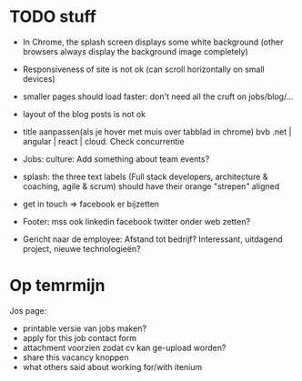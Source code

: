 TODO stuff
==========

- In Chrome, the splash screen displays some white background (other browsers always display the background image completely)
- Responsiveness of site is not ok (can scroll horizontally on small devices)

- smaller pages should load faster: don't need all the cruft on jobs/blog/...

- layout of the blog posts is not ok

- title aanpassen(als je hover met muis over tabblad in chrome) bvb .net | angular | react | cloud. Check concurrentie

- Jobs: culture: Add something about team events?

- splash: the three text labels (Full stack developers, architecture & coaching, agile & scrum) should have their orange "strepen" aligned

- get in touch => facebook er bijzetten

- Footer: mss ook linkedin facebook twitter onder web zetten?

- Gericht naar de employee: Afstand tot bedrijf? Interessant, uitdagend project, nieuwe technologieën?



Op temrmijn
=========

Jos page:
- printable versie van jobs maken?
- apply for this job contact form
- attachment voorzien zodat cv kan ge-upload worden?
- share this vacancy knoppen
- what others said about working for/with itenium
